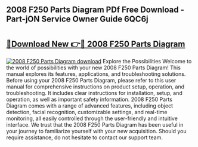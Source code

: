 ## 2008 F250 Parts Diagram PDf Free Download - Part-jON Service Owner Guide 6QC6j

# <h2><a href="http://dfu3vy.blite.top/?on=2008+F250+Parts+Diagram">🔗Download New 👉🔴 2008 F250 Parts Diagram</a></h2>

[![2008 F250 Parts Diagram download](https://i.imgur.com/lujVjoI.png)](http://dfu3vy.blite.top/?on=2008+F250+Parts+Diagram)
Explore the Possibilities Welcome to the world of possibilities with your new 2008 F250 Parts Diagram! This manual explores its features, applications, and troubleshooting solutions. Before using your 2008 F250 Parts Diagram, please refer to this user manual for comprehensive instructions on product setup, operation, and troubleshooting. It includes clear instructions for installation, setup, and operation, as well as important safety information. 2008 F250 Parts Diagram comes with a range of advanced features, including object detection, facial recognition, customizable settings, and real-time monitoring, all easily controlled through the user-friendly and intuitive interface. We trust that the 2008 F250 Parts Diagram has been useful in your journey to familiarize yourself with your new acquisition. Should you require assistance, do not hesitate to contact our support team.
